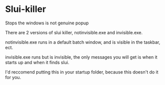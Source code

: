 # Slui-killer
Stops the windows is not genuine popup

There are 2 versions of slui killer, notinvisible.exe and invisible.exe. 

notinvisible.exe runs in a default batch window, and is visible in the taskbar, ect.

invisible.exe runs but is invisible, the only messages you will get is when it starts up and when it finds slui. 

I'd reccomend putting this in your startup folder, because this doesn't do it for you.
